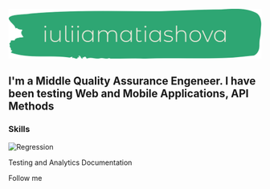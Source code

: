 ![Header](https://github.com/iuliiamatiashovawork/iuliiamatiashovawork/blob/main/assets/logo-no-background.png)

## I'm a Middle Quality Assurance Engeneer. I have been testing Web and Mobile Applications, API Methods

### Skills
![Regression](https://img.shields.io/badge/-Regression-000000?style=for-the-badge&logo=flutter&logoColor=47C5FB)


Testing and Analytics Documentation

Follow me